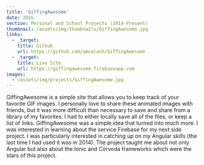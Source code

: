 ```yaml
---
title: 'GiffingAwesome'
date: 2016
section: Personal and School Projects (2014-Present)
thumbnail: /assets/img/thumbnails/GiffingAwesome.jpg
links:
  - _target:
    title: Github
    url: https://github.com/amcolash/GiffingAwesome
  - _target:
    title: Live Site
    url: https://giffingawesome.firebaseapp.com
images:
  - /assets/img/projects/GiffingAwesome.jpg
---
```


GiffingAwesome is a simple site that allows you to keep track of your favorite GIF images. I personally love to share these animated images with friends, but it was more difficult than necessary to save and share from a library of my favorites. I had to either locally save all of the files, or keep a list of links. GiffingAwesome was a simple idea that turned into much more. I was interested in learning about the service Firebase for my next side project. I was particularly interested in catching up on my Angular skills (the last time I had used it was in 2014). The project taught me about not only Angular but also about the Ionic and Corvoda frameworks which were the stars of this project.
